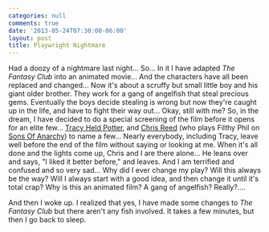 ```yaml
---
categories: null
comments: true
date: '2013-05-24T07:30:00-06:00'
layout: post
title: Playwright Nightmare
---
```


Had a doozy of a nightmare last night... So... In it I have adapted *The Fantasy Club* into an animated movie... And the characters have all been replaced and changed... Now it's about a scruffy but small little boy and his giant older brother. They work for a gang of angelfish that steal precious gems. Eventually the boys decide stealing is wrong but now they're caught up in the life, and have to fight their way out... Okay, still with me? So, in the dream, I have decided to do a special screening of the film before it opens for an elite few... [Tracy Held Potter](https://www.facebook.com/TracyHeldPotter?ref=ts&fref=ts), and [Chris Reed](https://www.facebook.com/pages/Christopher-Douglas-Reed/139744249392348?fref=ts) (who plays Filthy Phil on [Sons Of Anarchy](https://www.facebook.com/SonsofAnarchy?fref=ts)) to name a few... Nearly everybody, including Tracy, leave well before the end of the film without saying or looking at me. When it's all done and the lights come up, Chris and I are there alone... He leans over and says, "I liked it better before," and leaves. And I am terrified and confused and so very sad... Why did I ever change my play? Will this always be the way? Will I always start with a good idea, and then change it until it's total crap? Why is this an animated film? A gang of angelfish? Really?....

And then I woke up. I realized that yes, I have made some changes to *The Fantasy Club* but there aren't any fish involved. It takes a few minutes, but then I go back to sleep.